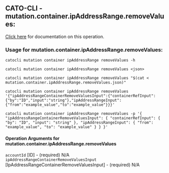 
## CATO-CLI - mutation.container.ipAddressRange.removeValues:
[Click here](https://api.catonetworks.com/documentation/#mutation-mutation.container.ipAddressRange.removeValues) for documentation on this operation.

### Usage for mutation.container.ipAddressRange.removeValues:

`catocli mutation container ipAddressRange removeValues -h`

`catocli mutation container ipAddressRange removeValues <json>`

`catocli mutation container ipAddressRange removeValues "$(cat < mutation.container.ipAddressRange.removeValues.json)"`

`catocli mutation container ipAddressRange removeValues '{"ipAddressRangeContainerRemoveValuesInput":{"containerRefInput":{"by":"ID","input":"string"},"ipAddressRangeInput":{"from":"example_value","to":"example_value"}}}'`

`catocli mutation container ipAddressRange removeValues -p '{
    "ipAddressRangeContainerRemoveValuesInput": {
        "containerRefInput": {
            "by": "ID",
            "input": "string"
        },
        "ipAddressRangeInput": {
            "from": "example_value",
            "to": "example_value"
        }
    }
}'`


#### Operation Arguments for mutation.container.ipAddressRange.removeValues ####

`accountId` [ID] - (required) N/A    
`ipAddressRangeContainerRemoveValuesInput` [IpAddressRangeContainerRemoveValuesInput] - (required) N/A    
